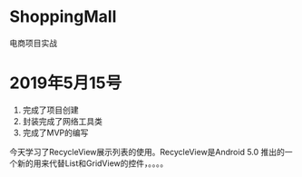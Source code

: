 # ShoppingMall
电商项目实战
# 2019年5月15号

1. 完成了项目创建
2. 封装完成了网络工具类
3. 完成了MVP的编写

今天学习了RecycleView展示列表的使用。RecycleView是Android 5.0 推出的一个新的用来代替List和GridView的控件，。。。。
